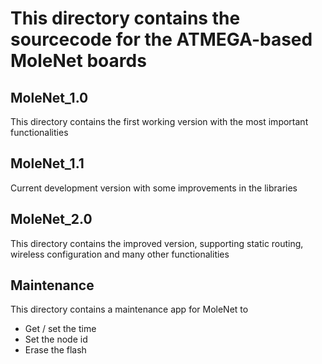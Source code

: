 # This directory contains the sourcecode for the ATMEGA-based MoleNet boards

## MoleNet_1.0

This directory contains the first working version with the most important
functionalities

## MoleNet_1.1

Current development version with some improvements in the libraries

## MoleNet_2.0

This directory contains the improved version, supporting static routing, wireless configuration and many other functionalities

## Maintenance

This directory contains a maintenance app for MoleNet to
- Get / set the time
- Set the node id
- Erase the flash

